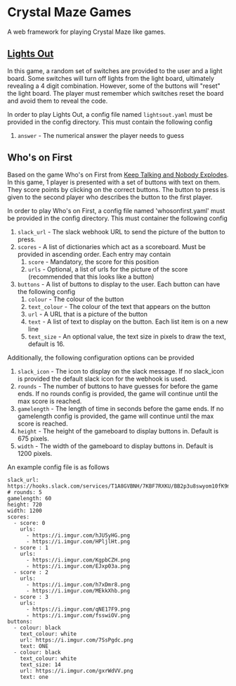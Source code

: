 # Crystal Maze Games

A web framework for playing Crystal Maze like games. 

## [Lights Out](http://www.crystalmazedatabase.com/game.php?id=2)

In this game, a random set of switches are provided to the user and a light board. Some switches will turn off lights from the light board, ultimately revealing
a 4 digit combination. However, some of the buttons will "reset" the light board. The player must remember which switches reset the board and avoid them to reveal
the code.

In order to play Lights Out, a config file named `lightsout.yaml` must be provided in the config directory. This must contain the following config

1. `answer` - The numerical answer the player needs to guess

## Who's on First

Based on the game Who's on First from [Keep Talking and Nobody Explodes](https://keeptalkinggame.com/). In this game, 1 player is presented with a set of buttons
with text on them. They score points by clicking on the correct buttons. The button to press is given to the second player who describes the button to the first
player.

In order to play Who's on First, a config file named 'whosonfirst.yaml' must be provided in the config directory. This must container the following config

1. `slack_url` - The slack webhook URL to send the picture of the button to press.
1. `scores` - A list of dictionaries which act as a scoreboard. Must be provided in ascending order. Each entry may contain
	1. `score` - Mandatory, the score for this position
	1. `urls` - Optional, a list of urls for the picture of the score (recommended that this looks like a button)
1. `buttons` - A list of buttons to display to the user. Each button can have the following config
	1. `colour` - The colour of the button
	1. `text_colour` - The colour of the text that appears on the button
	1. `url` - A URL that is a picture of the button
	1. `text` - A list of text to display on the button. Each list item is on a new line
	1. `text_size` - An optional value, the text size in pixels to draw the text, default is 16.

Additionally, the following configuration options can be provided

1. `slack_icon` - The icon to display on the slack message. If no slack_icon is provided the default slack icon for the webhook is used.
1. `rounds` - The number of buttons to have guesses for before the game ends. If no rounds config is provided, the game will continue until the max score is reached.
1. `gamelength` - The length of time in seconds before the game ends. If no gamelength config is provided, the game will continue until the max score is reached.
1. `height` - The height of the gameboard to display buttons in. Default is 675 pixels.
1. `width` - The width of the gameboard to display buttons in. Default is 1200 pixels.

An example config file is as follows

```
slack_url: https://hooks.slack.com/services/T1A8GVBNH/7KBF7RXKU/BB2p3u8swyom10fK9mPBWthw
# rounds: 5
gamelength: 60
height: 720
width: 1200
scores:
  - score: 0
    urls: 
      - https://i.imgur.com/hJU5yHG.png
      - https://i.imgur.com/HPljlHt.png
  - score : 1
    urls:
      - https://i.imgur.com/KgpbCZH.png
      - https://i.imgur.com/EJxp03a.png
  - score : 2
    urls:
      - https://i.imgur.com/h7xDmr8.png
      - https://i.imgur.com/MEkkXhb.png
  - score : 3
    urls:
      - https://i.imgur.com/qNE17F9.png
      - https://i.imgur.com/fsswiOV.png
buttons:
  - colour: black
    text_colour: white
    url: https://i.imgur.com/7SsPgdc.png
    text: ONE
  - colour: black
    text_colour: white
    text_size: 14
    url: https://i.imgur.com/gxrWdVV.png
    text: one

```
